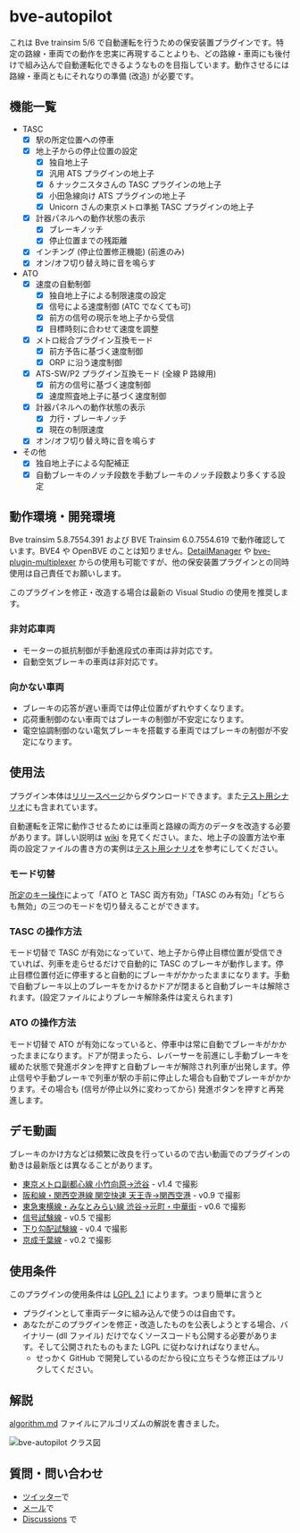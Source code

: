 # bve-autopilot

これは Bve trainsim 5/6 で自動運転を行うための保安装置プラグインです。特定の路線・車両での動作を忠実に再現することよりも、どの路線・車両にも後付けで組み込んで自動運転化できるようなものを目指しています。動作させるには路線・車両ともにそれなりの準備 (改造) が必要です。

## 機能一覧

- TASC
  - [x] 駅の所定位置への停車
  - [x] 地上子からの停止位置の設定
    - [x] 独自地上子
    - [x] 汎用 ATS プラグインの地上子
    - [x] δ ナックニスタさんの TASC プラグインの地上子
    - [x] 小田急線向け ATS プラグインの地上子
    - [x] Unicorn さんの東京メトロ準拠 TASC プラグインの地上子
  - [x] 計器パネルへの動作状態の表示
    - [x] ブレーキノッチ
    - [x] 停止位置までの残距離
  - [x] インチング (停止位置修正機能) (前進のみ)
  - [x] オン/オフ切り替え時に音を鳴らす
- ATO
  - [x] 速度の自動制御
    - [x] 独自地上子による制限速度の設定
    - [x] 信号による速度制御 (ATC でなくても可)
    - [x] 前方の信号の現示を地上子から受信
    - [x] 目標時刻に合わせて速度を調整
  - [x] メトロ総合プラグイン互換モード
    - [x] 前方予告に基づく速度制御
    - [x] ORP に沿う速度制御
  - [x] ATS-SW/P2 プラグイン互換モード (全線 P 路線用)
    - [x] 前方の信号に基づく速度制御
    - [x] 速度照査地上子に基づく速度制御
  - [x] 計器パネルへの動作状態の表示
    - [x] 力行・ブレーキノッチ
    - [x] 現在の制限速度
  - [x] オン/オフ切り替え時に音を鳴らす
- その他
  - [x] 独自地上子による勾配補正
  - [x] 自動ブレーキのノッチ段数を手動ブレーキのノッチ段数より多くする設定

## 動作環境・開発環境

Bve trainsim 5.8.7554.391 および BVE Trainsim 6.0.7554.619 で動作確認しています。BVE4 や OpenBVE のことは知りません。[DetailManager](https://github.com/mikangogo/DetailManager) や [bve-plugin-multiplexer](https://github.com/magicant/bve-plugin-multiplexer) からの使用も可能ですが、他の保安装置プラグインとの同時使用は自己責任でお願いします。

このプラグインを修正・改造する場合は最新の Visual Studio の使用を推奨します。

### 非対応車両

- モーターの抵抗制御が手動進段式の車両は非対応です。
- 自動空気ブレーキの車両は非対応です。

### 向かない車両

- ブレーキの応答が遅い車両では停止位置がずれやすくなります。
- 応荷重制御のない車両ではブレーキの制御が不安定になります。
- 電空協調制御のない電気ブレーキを搭載する車両ではブレーキの制御が不安定になります。

## 使用法

プラグイン本体は[リリースページ](https://github.com/magicant/bve-autopilot/releases)からダウンロードできます。また[テスト用シナリオ](https://github.com/magicant/bve-autopilot-scenario)にも含まれています。

自動運転を正常に動作させるためには車両と路線の両方のデータを改造する必要があります。詳しい説明は [wiki](https://github.com/magicant/bve-autopilot/wiki) を見てください。また、地上子の設置方法や車両の設定ファイルの書き方の実例は[テスト用シナリオ](https://github.com/magicant/bve-autopilot-scenario)を参考にしてください。

### モード切替

[所定のキー操作](https://github.com/magicant/bve-autopilot/wiki/キー操作仕様)によって「ATO と TASC 両方有効」「TASC のみ有効」「どちらも無効」の三つのモードを切り替えることができます。

### TASC の操作方法

モード切替で TASC が有効になっていて、地上子から停止目標位置が受信できていれば、列車を走らせるだけで自動的に TASC のブレーキが動作します。停止目標位置付近に停車すると自動的にブレーキがかかったままになります。手動で自動ブレーキ以上のブレーキをかけるかドアが閉まると自動ブレーキは解除されます。(設定ファイルによりブレーキ解除条件は変えられます)

### ATO の操作方法

モード切替で ATO が有効になっていると、停車中は常に自動でブレーキがかかったままになります。ドアが閉まったら、レバーサーを前進にし手動ブレーキを緩めた状態で発進ボタンを押すと自動ブレーキが解除され列車が出発します。停止信号や手動ブレーキで列車が駅の手前に停止した場合も自動でブレーキがかかります。その場合も (信号が停止以外に変わってから) 発進ボタンを押すと再発進します。

## デモ動画

ブレーキのかけ方などは頻繁に改良を行っているので古い動画でのプラグインの動きは最新版とは異なることがあります。

- [東京メトロ副都心線 小竹向原→渋谷](https://youtu.be/6kXDLosXjx8) - v1.4 で撮影
- [阪和線・関西空港線 関空快速 天王寺→関西空港](https://youtu.be/92c_utzGNos) - v0.9 で撮影
- [東急東横線・みなとみらい線 渋谷→元町・中華街](https://youtu.be/y3LwPA8is3I) - v0.6 で撮影
- [信号試験線](https://youtu.be/ywAtS5WGzSg) - v0.5 で撮影
- [下り勾配試験線](https://youtu.be/sfnf7ql6HGw) - v0.4 で撮影
- [京成千葉線](https://youtu.be/tCQxyIPJYbs) - v0.2 で撮影

## 使用条件

このプラグインの使用条件は [LGPL 2.1](LICENSE) によります。つまり簡単に言うと

* プラグインとして車両データに組み込んで使うのは自由です。
* あなたがこのプラグインを修正・改造したものを公表しようとする場合、バイナリー (dll ファイル) だけでなくソースコードも公開する必要があります。そして公開されたものもまた LGPL に従わなければなりません。
  * せっかく GitHub で開発しているのだから役に立ちそうな修正はプルリクしてください。

## 解説

[algorithm.md](algorithm.md) ファイルにアルゴリズムの解説を書きました。

![bve-autopilot クラス図](https://docs.google.com/drawings/d/e/2PACX-1vS04CQzvJoFkLqhHuT_zZZW-YbpnRhUtPCcCVHPN-CMPTM_-LAcdUqEHE2YRKOrQcYnIqTFau8X7KWR/pub?w=960&h=720)

## 質問・問い合わせ

- [ツイッター](https://twitter.com/tnacigam)で
- [メール](mailto:magicant@wonderwand.net)で
- [Discussions](https://github.com/magicant/bve-autopilot/discussions/new/choose) で

